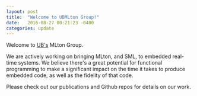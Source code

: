 ```yaml
---
layout: post
title:  "Welcome to UBMLton Group!"
date:   2016-08-27 00:21:23 -0400
categories: update
---
```

Welcome to [UB's](http://www.buffalo.edu/) MLton Group. 

We are actively working on bringing MLton, and SML, to embedded real-time systems. 
We believe there's a great potential for functional programming to make a significant 
impact on the time it takes to produce embedded code, as well as the fidelity of that 
code. 

Please check out our publications and Github repos for details on our work. 
